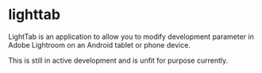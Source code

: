 # lighttab

LightTab is an application to allow you to modify development parameter in Adobe Lightroom on an Android tablet or phone device.

This is still in active development and is unfit for purpose currently.
